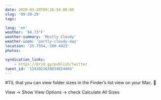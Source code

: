 ```yaml
---
date: 2020-03-28T09:26:54-06:00
slug: '09-20-29'
tags:

lang: 'en'
weather: '84.73°F'
weather-summary: 'Mostly Cloudy'
weather-icon: 'partly-cloudy-day'
location: '25.7554,-100.4023'
photos:

syndication_links:
    - https://brid.gy/publish/twitter
tweet_id: '1243921639034814464'
---
```

#TIL that you can view folder sizes in the Finder’s list view on your Mac. 🤯

View -> Show View Options -> check Calculate All Sizes